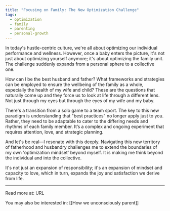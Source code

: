 ```yaml
---
title: "Focusing on Family: The New Optimization Challenge"
tags:
  - optimization
  - family
  - parenting
  - personal-growth
---
```

In today's hustle-centric culture, we're all about optimizing our individual performance and wellness. However, once a baby enters the picture, it's not just about optimizing yourself anymore; it's about optimizing the family unit. The challenge suddenly expands from a personal sphere to a collective one.

How can I be the best husband and father? What frameworks and strategies can be employed to ensure the wellbeing of the family as a whole, especially the health of my wife and child? These are the questions that naturally come up and they force us to look at life through a different lens. Not just through my eyes but through the eyes of my wife and my baby.

There's a transition from a solo game to a team sport. The key to this new paradigm is understanding that "best practices" no longer apply just to you. Rather, they need to be adaptable to cater to the differing needs and rhythms of each family member. It’s a complex and ongoing experiment that requires attention, love, and strategic planning.

And let's be real—I resonate with this deeply. Navigating this new territory of fatherhood and husbandry challenges me to extend the boundaries of my own 'optimization mindset' beyond myself. It is making me think beyond the individual and into the collective.

It's not just an expansion of responsibility; it's an expansion of mindset and capacity to love, which in turn, expands the joy and satisfaction we derive from life.

----

Read more at: URL

You may also be interested in: [[How we unconsciously parent]]